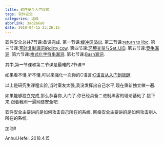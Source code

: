 ```yaml
---
title: 软件安全入门仪式
tags: 软件安全
categories: 运维
abbrlink: 3ad266a0
date: 2018-04-15 23:26:15
---
```


软件安全总共7节课:备课完成.
第一节课:[缓冲区溢出](https://www.zhihu.com/lives/930120329869795328).
第二节课:[return to libc](https://www.zhihu.com/lives/942448145230233600).
第三节课:[写时复制漏洞的dirty cow](https://www.zhihu.com/lives/950313705246814208).
第四节课:[环境变量与Set_UID](https://www.zhihu.com/lives/951401976982900736).
第五节课:[竞争漏洞](https://www.zhihu.com/lives/962332389125562368).
第六节课:[格式化字符串漏洞](https://www.zhihu.com/lives/967813072571916288).
第七节课:[Bash漏洞]().

其中,第一节课和第二节课是最难的2节课!!!

如果看不懂,听不懂,可以来强化一次你的C语言:[C语言从入门到放肆](https://www.zhihu.com/lives/967359685246099456).

以上是研究生课程实验,当时室友太强,我没发挥出自己水平,现在重新独立做一遍.

如果能够独立完成,那么恭喜你,入门了.你已经具备二进制黑客的理论基础了.接下来,跟着我刷一遍网络安全吧.

软件安全主要讲的是如何攻击自己所在的系统.
网络安全主要讲的是如何攻击别人所在的系统.

加油!!


Anhui.Hefei.
2018.4.15


